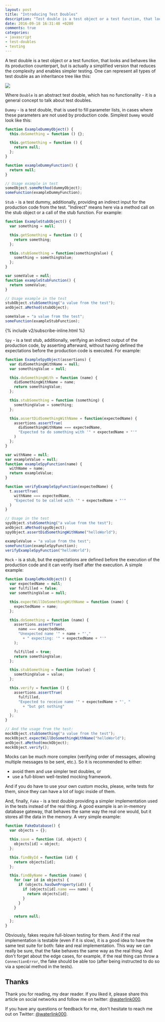 ```yaml
---
layout: post
title: "Introducing Test Doubles"
description: "Test double is a test object or a test function, that looks and behaves like its production counterpart, but is actually a simplified version that reduces the complexity and enables simpler testing."
date: 2016-09-18 16:31:48 +0200
comments: true
categories:
- javascript
- test-doubles
- testing
---
```


A test double is a test object or a test function, that looks and behaves like its production counterpart, but is actually a simplified version that reduces the complexity and enables simpler testing. One can represent all types of test double as an inheritance tree like this:

<img src='//g.gravizo.com/g?
@startuml;
object Double;
object Dummy;
object Stub;
object Spy;
object Mock;
object Fake;
Double <|-- Dummy;
Double <|-- Fake;
Dummy <|-- Stub;
Stub <|-- Spy;
Spy <|-- Mock;
@enduml;
'/>

Where `Double` is an abstract test double, which has no functionality - it is a general concept to talk about test doubles.

<!--more-->

`Dummy` - is a test double, that is used to fill parameter lists, in cases where these parameters are not used by production code. Simplest `Dummy` would look like this:

```javascript
function ExampleDummyObject() {
  this.doSomething = function () {};

  this.getSomething = function () {
    return null;
  };
}

function exampleDummyFunction() {
  return null;
}

// Usage example in test
someObject.someMethod(dummyObject);
someFunction(exampleDummyFunction);
```

`Stub` - is a test dummy, additionally, providing an indirect input for the production code from the test. "Indirect" means here via a method call on the stub object or a call of the stub function. For example:

```javascript
function ExampleStubObject() {
  var something = null;

  this.getSomething = function () {
    return something;
  };

  this.stubSomething = function(somethingValue) {
    something = somethingValue;
  };
}

var someValue = null;
function exampleStubFunction() {
  return someValue;
}

// Usage example in the test
stubObject.stubSomething("a value from the test");
anObject.aMethod(stubObject);

someValue = "a value from the test";
someFunction(exampleStubFunction);
```

{% include v2/subscribe-inline.html %}

`Spy` - is a test stub, additionally, verifying an indirect output of the production code, by asserting afterward, without having defined the expectations before the production code is executed. For example:

```javascript
function ExampleSpyObject(assertions) {
  var didSomethingWithName = null;
  var somethingValue = null;

  this.doSomethingWith = function (name) {
    didSomethingWithName = name;
    return somethingValue;
  };

  this.stubSomething = function (something) {
    somethingValue = something;
  };

  this.assertDidSomethingWithName = function(expectedName) {
    assertions.assertTrue(
      didSomethingWithName === expectedName,
      "Expected to do something with '" + expectedName + "'"
    )
  };
}

var withName = null;
var exampleValue = null;
function exampleSpyFunction(name) {
  withName = name;
  return exampleValue;
}

function verifyExampleSpyFunction(expectedName) {
  t.assertTrue(
    withName === expectedName,
    "Expected to be called with '" + expectedName + "'"
  )
}

// Usage in the test
spyObject.stubSomething("a value from the test");
anObject.aMethod(spyObject);
spyObject.assertDidSomethingWithName("helloWorld");

exampleValue = "a value from the test";
someFunction(exampleSpyFunction);
verifyExampleSpyFunction("helloWorld");
```

`Mock` - is a stub, but the expectations are defined before the execution of the production code and it can verify itself after the execution. A simple example:

```javascript
function ExampleMockObject() {
  var expectedName = null;
  var fulfilled = false;
  var somethingValue = null;

  this.expectWillDoSomethingWithName = function (name) {
    expectedName = name;
  };

  this.doSomething = function (name) {
    assertions.assertTrue(
      name === expectedName,
      "Unexpected name '" + name + "',"
        + " expecting: '" + expectedName + "'"
    );

    fulfilled = true;
    return somethingValue;
  };

  this.stubSomething = function (value) {
    somethingValue = value;
  };

  this.verify = function () {
    assertions.assertTrue(
      fulfilled,
      "Expected to receive name '" + expectedName + "', "
        + "but got nothing"
    );
  };
}

// And the usage from the test:
mockObject.stubSomething("a value from the test");
mockObject.expectWillDoSomethingWithName("helloWorld");
anObject.aMethod(mockObject);
mockObject.verify();
```

Mocks can be much more complex (verifying order of messages, allowing multiple messages to be sent, etc.). So it is recommended to either:

- avoid them and use simpler test doubles, or
- use a full-blown well-tested mocking framework.

And if you do have to use your own custom mocks, please, write tests for them, since they can have a lot of logic inside of them.

And, finally, `Fake` - is a test double providing a simpler implementation used in the tests instead of the real thing. A good example is an in-memory database gateway, that behaves the same way the real one would, but it stores all the data in the memory. A very simple example:

```javascript
function FakeDatabase() {
  var objects = {};

  this.save = function (id, object) {
    objects[id] = object;
  };

  this.findById = function (id) {
    return objects[id];
  };

  this.findByName = function (name) {
    for (var id in objects) {
      if (objects.hasOwnProperty(id)) {
        if (objects[id].name === name) {
          return objects[id];
        }
      }
    }

    return null;
  };
}
```

Obviously, fakes require full-blown testing for them. And if the real implementation is testable (even if it is slow), it is a good idea to have the same test suite for both: fake and real implementation. This way we can really be sure, that the fake behaves the same way as the real thing. And don't forget about the edge cases, for example, if the real thing can throw a `ConnectionError`, the fake should be able too (after being instructed to do so via a special method in the tests).

## Thanks

Thank you for reading, my dear reader. If you liked it, please share this article on social networks and follow me on twitter: [@waterlink000](https://twitter.com/waterlink000).

If you have any questions or feedback for me, don't hesitate to reach me out on Twitter: [@waterlink000](https://twitter.com/waterlink000).
